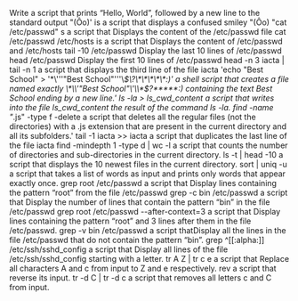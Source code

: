 Write a script that prints “Hello, World”, followed by a new line to the standard output
"(Ôo)' is a script that displays a confused smiley "(Ôo)
 "cat /etc/passwd" s a script that Displays the content of the /etc/passwd file
cat /etc/passwd /etc/hosts is a script that Displays the content of /etc/passwd and /etc/hosts
tail -10 /etc/passwd Display the last 10 lines of /etc/passwd
head /etc/passwd Display the first 10 lines of /etc/passwd
head -n 3 iacta | tail -n 1 a script that displays the third line of the file iacta
 'echo "Best School" > '\*\\'\''"Best School"\'\''\\*$\?\*\*\*\*\*:)'
 a shell script that creates a file named exactly \*\\'"Best School"\'\\*$\?\*\*\*\*\*:) containing the text Best School ending by a new line.'
ls -la > ls_cwd_content  a script that writes into the file ls_cwd_content the result of the command ls -la.
find -name "*.js" -type f -delete  a script that deletes all the regular files (not the directories) with a .js extension that are present in the current directory and all its subfolders.'
tail -1 iacta >> iacta  a script that duplicates the last line of the file iacta
find -mindepth 1 -type d | wc -l  a script that counts the number of directories and sub-directories in the current directory.
ls -t | head -10  a script that displays the 10 newest files in the current directory.
sort | uniq -u a script that takes a list of words as input and prints only words that appear exactly once.
grep root /etc/passwd a script that Display lines containing the pattern “root” from the file /etc/passwd
grep -c bin /etc/passwd a script that Display the number of lines that contain the pattern “bin” in the file /etc/passwd
grep root /etc/passwd --after-context=3 a script that Display lines containing the pattern “root” and 3 lines after them in the file /etc/passwd.
grep -v bin /etc/passwd a script thatDisplay all the lines in the file /etc/passwd that do not contain the pattern “bin”.
grep ^[[:alpha:]] /etc/ssh/sshd_config a script that Display all lines of the file /etc/ssh/sshd_config starting with a letter.
tr A Z | tr c e a script that Replace all characters A and c from input to Z and e respectively.
rev a script that reverse its input.
tr -d C | tr -d c a script that removes all letters c and C from input.
